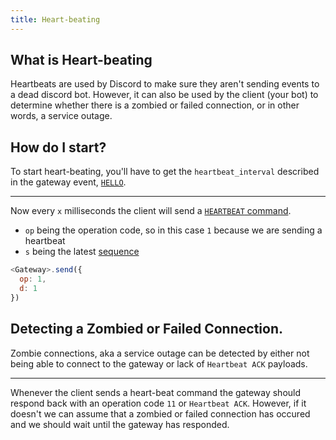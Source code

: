 ```yaml
---
title: Heart-beating
---
```


## What is Heart-beating

Heartbeats are used by Discord to make sure they aren't sending events to a dead discord bot.
However, it can also be used by the client (your bot) to determine whether there is a zombied or failed connection, or in other words, a service outage.

## How do I start?

To start heart-beating, you'll have to get the `heartbeat_interval` described in the gateway event, [`HELLO`](https://discord.com/developers/docs/topics/gateway#hello).

---

Now every `x` milliseconds the client will send a [`HEARTBEAT` command](https://discord.com/developers/docs/topics/gateway#heartbeat).

- `op` being the operation code, so in this case `1` because we are sending a heartbeat
- `s` being the latest [sequence](/topics/discord-gateway/sequence.md)

```js
<Gateway>.send({
  op: 1,
  d: 1 
})
```

## Detecting a Zombied or Failed Connection.

Zombie connections, aka a service outage can be detected by either not being able to connect to the gateway or lack of `Heartbeat ACK` payloads.

--- 

Whenever the client sends a heart-beat command the gateway should respond back with an operation code `11`  or `Heartbeat ACK`. However, if it doesn't we can assume that a zombied or failed connection has occured and we should wait until the gateway has responded.

